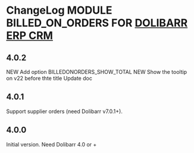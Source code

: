 # ChangeLog MODULE BILLED_ON_ORDERS FOR <a href="https://www.dolibarr.org">DOLIBARR ERP CRM</a>


## 4.0.2

NEW Add option BILLEDONORDERS_SHOW_TOTAL
NEW Show the tooltip on v22 before thte title
Update doc

## 4.0.1

Support supplier orders (need Dolibarr v7.0.1+).

## 4.0.0

Initial version.
Need Dolibarr 4.0 or +
